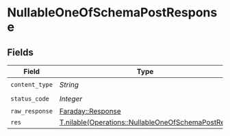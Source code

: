 # NullableOneOfSchemaPostResponse


## Fields

| Field                                                                                                      | Type                                                                                                       | Required                                                                                                   | Description                                                                                                |
| ---------------------------------------------------------------------------------------------------------- | ---------------------------------------------------------------------------------------------------------- | ---------------------------------------------------------------------------------------------------------- | ---------------------------------------------------------------------------------------------------------- |
| `content_type`                                                                                             | *String*                                                                                                   | :heavy_check_mark:                                                                                         | N/A                                                                                                        |
| `status_code`                                                                                              | *Integer*                                                                                                  | :heavy_check_mark:                                                                                         | N/A                                                                                                        |
| `raw_response`                                                                                             | [Faraday::Response](https://www.rubydoc.info/gems/faraday/Faraday/Response)                                | :heavy_minus_sign:                                                                                         | N/A                                                                                                        |
| `res`                                                                                                      | [T.nilable(Operations::NullableOneOfSchemaPostRes)](../../models/operations/nullableoneofschemapostres.md) | :heavy_minus_sign:                                                                                         | OK                                                                                                         |